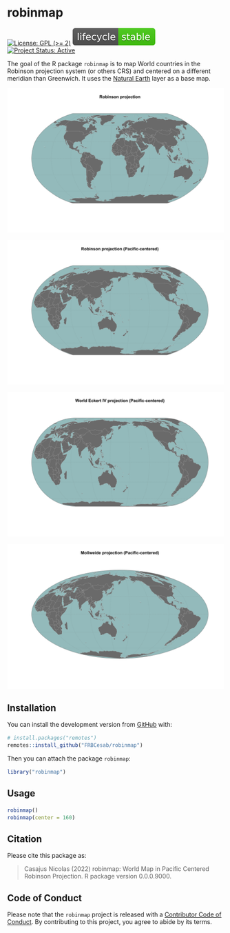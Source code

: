 
<!-- README.md is generated from README.Rmd. Please edit that file -->

# robinmap

<!-- badges: start -->

[![License: GPL (\>=
2)](https://img.shields.io/badge/License-GPL%20%28%3E%3D%202%29-blue.svg)](https://choosealicense.com/licenses/gpl-2.0/)
[![LifeCycle](man/figures/lifecycle/lifecycle-stable.svg)](https://lifecycle.r-lib.org/articles/stages.html#stable)
[![Project Status:
Active](https://www.repostatus.org/badges/latest/active.svg)](https://www.repostatus.org/#active)
<!-- badges: end -->

The goal of the R package `robinmap` is to map World countries in the
Robinson projection system (or others CRS) and centered on a different
meridian than Greenwich. It uses the [Natural
Earth](https://www.naturalearthdata.com/) layer as a base map.

![](man/figures/robinson_map.png)

![](man/figures/robinson_map_bis.png)

![](man/figures/eckert_map.png)

![](man/figures/mollweide_map.png)

## Installation

You can install the development version from
[GitHub](https://github.com/) with:

``` r
# install.packages("remotes")
remotes::install_github("FRBCesab/robinmap")
```

Then you can attach the package `robinmap`:

``` r
library("robinmap")
```

## Usage

``` r
robinmap()
robinmap(center = 160)
```

## Citation

Please cite this package as:

> Casajus Nicolas (2022) robinmap: World Map in Pacific Centered
> Robinson Projection. R package version 0.0.0.9000.

## Code of Conduct

Please note that the `robinmap` project is released with a [Contributor
Code of
Conduct](https://contributor-covenant.org/version/2/0/CODE_OF_CONDUCT.html).
By contributing to this project, you agree to abide by its terms.
